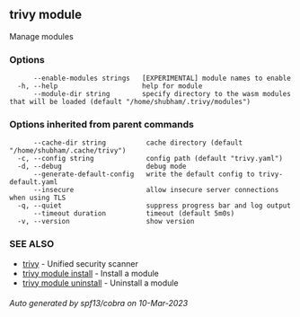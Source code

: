 ## trivy module

Manage modules

### Options

```
      --enable-modules strings   [EXPERIMENTAL] module names to enable
  -h, --help                     help for module
      --module-dir string        specify directory to the wasm modules that will be loaded (default "/home/shubham/.trivy/modules")
```

### Options inherited from parent commands

```
      --cache-dir string          cache directory (default "/home/shubham/.cache/trivy")
  -c, --config string             config path (default "trivy.yaml")
  -d, --debug                     debug mode
      --generate-default-config   write the default config to trivy-default.yaml
      --insecure                  allow insecure server connections when using TLS
  -q, --quiet                     suppress progress bar and log output
      --timeout duration          timeout (default 5m0s)
  -v, --version                   show version
```

### SEE ALSO

* [trivy](index.md)	 - Unified security scanner
* [trivy module install](module_install.md)	 - Install a module
* [trivy module uninstall](module_uninstall.md)	 - Uninstall a module

###### Auto generated by spf13/cobra on 10-Mar-2023
